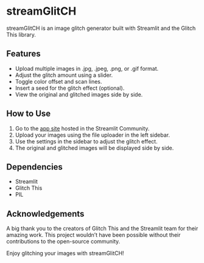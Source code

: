 # streamGlitCH

streamGlitCH is an image glitch generator built with Streamlit and the Glitch This library. 

## Features

- Upload multiple images in .jpg, .jpeg, .png, or .gif format.
- Adjust the glitch amount using a slider.
- Toggle color offset and scan lines.
- Insert a seed for the glitch effect (optional).
- View the original and glitched images side by side.

## How to Use

1. Go to the [app site](https://streamglitch.streamlit.app/) hosted in the Streamlit Community.
2. Upload your images using the file uploader in the left sidebar.
3. Use the settings in the sidebar to adjust the glitch effect.
4. The original and glitched images will be displayed side by side.

## Dependencies

- Streamlit
- Glitch This
- PIL

## Acknowledgements

A big thank you to the creators of Glitch This and the Streamlit team for their amazing work. This project wouldn’t have been possible without their contributions to the open-source community.

Enjoy glitching your images with streamGlitCH!
